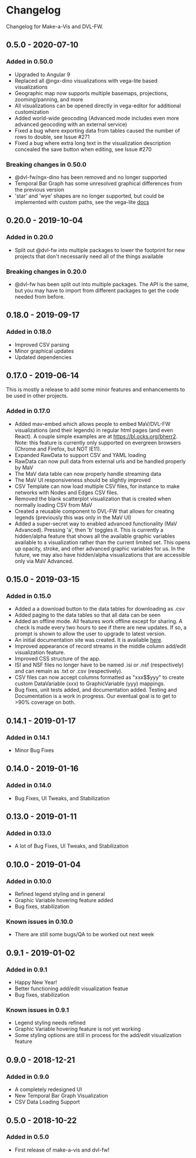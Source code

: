 # Changelog

Changelog for Make-a-Vis and DVL-FW.

## 0.5.0 - 2020-07-10

### Added in 0.50.0

- Upgraded to Angular 9
- Replaced all @ngx-dino visualizations with vega-lite based visualizations
- Geographic map now supports multiple basemaps, projections, zooming/panning, and more
- All visualizations can be opened directly in vega-editor for additional customization
- Added world-wide geocoding (Advanced mode includes even more advanced geocoding with an external service)
- Fixed a bug where exporting data from tables caused the number of rows to double, see Issue #271
- Fixed a bug where extra long text in the visualization description concealed the save button when editing, see Issue #270

### Breaking changes in 0.50.0

- @dvl-fw/ngx-dino has been removed and no longer supported
- Temporal Bar Graph has some unresolved graphical differences from the previous version
- 'star' and 'wye' shapes are no longer supported, but could be implemented with custom paths, see the vega-lite [docs](https://vega.github.io/vega-lite/docs/point.html#properties)

## 0.20.0 - 2019-10-04

### Added in 0.20.0

- Split out @dvl-fw into multiple packages to lower the footprint for new projects that don't necessarily need all of the things available

### Breaking changes in 0.20.0

- @dvl-fw has been split out into multiple packages. The API is the same, but you may have to import from different packages to get the code needed from before.

## 0.18.0 - 2019-09-17

### Added in 0.18.0

- Improved CSV parsing
- Minor graphical updates
- Updated dependencies

## 0.17.0 - 2019-06-14

This is mostly a release to add some minor features and enhancements to be used in other projects.

### Added in 0.17.0

- Added mav-embed which allows people to embed MaV/DVL-FW visualizations (and their legends) in regular html pages (and even React). A couple simple examples are at <https://bl.ocks.org/bherr2>. Note: this feature is currently only supported on evergreen browsers (Chrome and Firefox, but NOT IE11).
- Expanded RawData to support CSV and YAML loading
- RawData can now pull data from external urls and be handled properly by MaV
- The MaV data table can now properly handle streaming data
- The MaV UI responsiveness should be slightly improved
- CSV Template can now load multiple CSV files, for instance to make networks with Nodes and Edges CSV files.
- Removed the blank scatterplot visualization that is created when normally loading CSV from MaV
- Created a reusable component to DVL-FW that allows for creating legends (previously this was only in the MaV UI)
- Added a super-secret way to enabled advanced functionality (MaV Advanced). Pressing 'a', then 'b' toggles it. This is currently a hidden/alpha feature that shows all the available graphic variables available to a visualization rather than the current limited set. This opens up opacity, stroke, and other advanced graphic variables for us. In the future, we may also have hidden/alpha visualizations that are accessible only via MaV Advanced.

## 0.15.0 - 2019-03-15

### Added in 0.15.0

- Added a a download button to the data tables for downloading as .csv
- Added paging to the data tables so that all data can be seen
- Added an offline mode. All features work offline except for sharing. A check is made every two hours to see if there are new updates. If so, a prompt is shown to allow the user to upgrade to latest version.
- An initial documentation site was created. It is available [here](https://make-a-vis.netlify.com/docs/).
- Improved appearance of record streams in the middle column add/edit visualization feature.
- Improved CSS structure of the app.
- ISI and NSF files no longer have to be named .isi or .nsf (respectively) and can remain as .txt or .csv (respectively).
- CSV files can now accept columns formatted as "xxx$$yyy" to create custom DataVariable (xxx) to GraphicVariable (yyy) mappings.
- Bug fixes, unit tests added, and documentation added. Testing and Documentation is a work in progress. Our eventual goal is to get to >90% coverage on both.

## 0.14.1 - 2019-01-17

### Added in 0.14.1

- Minor Bug Fixes

## 0.14.0 - 2019-01-16

### Added in 0.14.0

- Bug Fixes, UI Tweaks, and Stabilization

## 0.13.0 - 2019-01-11

### Added in 0.13.0

- A lot of Bug Fixes, UI Tweaks, and Stabilization

## 0.10.0 - 2019-01-04

### Added in 0.10.0

- Refined legend styling and in general
- Graphic Variable hovering feature added
- Bug fixes, stabilization

### Known issues in 0.10.0

- There are still some bugs/QA to be worked out next week

## 0.9.1 - 2019-01-02

### Added in 0.9.1

- Happy New Year!
- Better functioning add/edit visualization featue
- Bug fixes, stabilization

### Known issues in 0.9.1

- Legend styling needs refined
- Graphic Variable hovering feature is not yet working
- Some styling options are still in process for the add/edit visualization feature

## 0.9.0 - 2018-12-21

### Added in 0.9.0

- A completely redesigned UI
- New Temporal Bar Graph Visualization
- CSV Data Loading Support

## 0.5.0 - 2018-10-22

### Added in 0.5.0

- First release of make-a-vis and dvl-fw!
